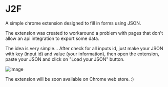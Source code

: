 # J2F
A simple chrome extension designed to fill in forms using JSON.

The extension was created to workaround a problem with pages that don't allow an api integration to export some data.

The idea is very simple... After check for all inputs id, just make your JSON with key (input id) and value (your information), 
then open the extension, paste your JSON and click on "Load your JSON" button.

![image](https://user-images.githubusercontent.com/7575524/201075018-db9c12b8-25a2-48a4-9d91-0f5475ebb7fe.png)

The extension will be soon available on Chrome web store. :)

